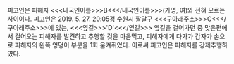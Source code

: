 피고인은 피해자 <<<내국인이름>>>B<<</내국인이름>>>(가명, 여)와 전혀 모르는 사이이다.
피고인은 2019. 5. 27. 20:05경 수원시 팔달구 <<<구아래주소>>>C<<</구아래주소>>>에 있는, <<<옆길>>>'D'<<</옆길>>> 옆길을 걸어가던 중 맞은편에서 걸어오는 피해자를 발견하고 추행할 것을 마음먹고, 피해자에게 다가가 갑자가 손으로 피해자의 왼쪽 엉덩이 부분을 1회 움켜쥐었다.
이로써 피고인은 피해자를 강제추행하였다.
